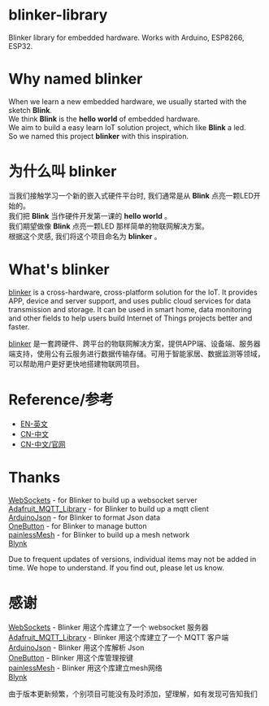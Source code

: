 # blinker-library
Blinker library for embedded hardware. Works with Arduino, ESP8266, ESP32.  

# Why named blinker
When we learn a new embedded hardware, we usually started with the sketch **Blink**.  
We think **Blink** is the **hello world** of embedded hardware.  
We aim to build a easy learn IoT solution project, which like **Blink** a led.  
So we named this project **blinker** with this inspiration.  

# 为什么叫 blinker
当我们接触学习一个新的嵌入式硬件平台时, 我们通常是从 **Blink** 点亮一颗LED开始的。  
我们把 **Blink** 当作硬件开发第一课的 **hello world** 。  
我们期望做像 **Blink** 点亮一颗LED 那样简单的物联网解决方案。  
根据这个灵感, 我们将这个项目命名为 **blinker** 。  

# What's blinker
[blinker](https://blinker.app/) is a cross-hardware, cross-platform solution for the IoT. It provides APP, device and server support, and uses public cloud services for data transmission and storage. It can be used in smart home, data monitoring and other fields to help users build Internet of Things projects better and faster.   
  
[blinker](https://blinker.app/) 是一套跨硬件、跨平台的物联网解决方案，提供APP端、设备端、服务器端支持，使用公有云服务进行数据传输存储。可用于智能家居、数据监测等领域，可以帮助用户更好更快地搭建物联网项目。  

# Reference/参考
* [EN-英文](https://github.com/blinker-iot/blinker-doc/wiki/Blinker-Arduino-library-reference)  
* [CN-中文](https://github.com/blinker-iot/blinker-doc/wiki/Blinker-Arduino-%E5%BA%93%E4%BD%BF%E7%94%A8%E6%89%8B%E5%86%8C)  
* [CN-中文/官网](https://diandeng.tech/doc)  

# Thanks
[WebSockets](https://github.com/Links2004/arduinoWebSockets) - for Blinker to build up a websocket server  
[Adafruit_MQTT_Library](https://github.com/adafruit/Adafruit_MQTT_Library) - for Blinker to build up a mqtt client  
[ArduinoJson](https://github.com/bblanchon/ArduinoJson) - for Blinker to format Json data   
[OneButton](https://github.com/mathertel/OneButton) - for Blinker to manage button  
[painlessMesh](https://gitlab.com/painlessMesh/painlessMesh/tree/master) - for Blinker to build up a mesh network  
[Blynk](https://github.com/blynkkk/blynk-library)  

Due to frequent updates of versions, individual items may not be added in time. We hope to understand. If you find out, please let us know.

# 感谢
[WebSockets](https://github.com/Links2004/arduinoWebSockets) - Blinker 用这个库建立了一个 websocket 服务器  
[Adafruit_MQTT_Library](https://github.com/adafruit/Adafruit_MQTT_Library) - Blinker 用这个库建立了一个 MQTT 客户端  
[ArduinoJson](https://github.com/bblanchon/ArduinoJson) - Blinker 用这个库解析 Json   
[OneButton](https://github.com/mathertel/OneButton) - Blinker 用这个库管理按键  
[painlessMesh](https://gitlab.com/painlessMesh/painlessMesh/tree/master) - Blinker 用这个库建立mesh网络  
[Blynk](https://github.com/blynkkk/blynk-library)  

由于版本更新频繁，个别项目可能没有及时添加，望理解，如有发现可告知我们
